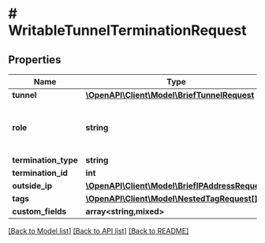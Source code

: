 # # WritableTunnelTerminationRequest

## Properties

Name | Type | Description | Notes
------------ | ------------- | ------------- | -------------
**tunnel** | [**\OpenAPI\Client\Model\BriefTunnelRequest**](BriefTunnelRequest.md) |  |
**role** | **string** | * &#x60;peer&#x60; - Peer * &#x60;hub&#x60; - Hub * &#x60;spoke&#x60; - Spoke | [optional]
**termination_type** | **string** |  |
**termination_id** | **int** |  |
**outside_ip** | [**\OpenAPI\Client\Model\BriefIPAddressRequest**](BriefIPAddressRequest.md) |  | [optional]
**tags** | [**\OpenAPI\Client\Model\NestedTagRequest[]**](NestedTagRequest.md) |  | [optional]
**custom_fields** | **array<string,mixed>** |  | [optional]

[[Back to Model list]](../../README.md#models) [[Back to API list]](../../README.md#endpoints) [[Back to README]](../../README.md)
